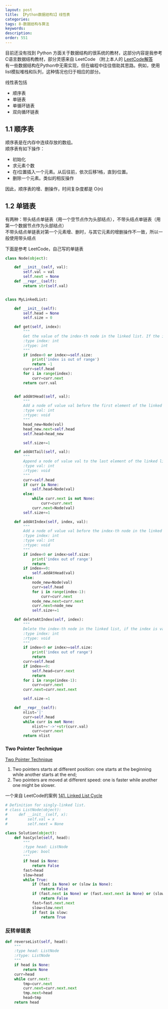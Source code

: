 ```yaml
---
layout: post
title: 【Python数据结构1】线性表
categories:
tags: 8-数据结构与算法
keywords:
description:
order: 551
---
```


目前还没有找到 Python 方面关于数据结构的很系统的教材，这部分内容是我参考C语言数据结构教材，部分灵感来自 LeetCode （附上本人的 [LeetCode解答](https://github.com/guofei9987/leetcode_python)  
有一些数据结构在Python中无需实现，但在编程中往往借助其思路。例如，使用list模拟堆栈和队列，这种情况也归于相应的部分。  


线性表包括
- 顺序表
- 单链表
- 单循环链表
- 双向循环链表



## 1.1 顺序表
顺序表是在内存中连续存放的数组。  
顺序表有如下操作：
- 初始化
- 求元素个数
- 在i位置插入一个元素。从后往前，依次后移1格，直到i位置。
- 删除一个元素。类似的相反操作


因此，顺序表的增、删操作，时间复杂度都是 O(n)


## 1.2 单链表
有两种：带头结点单链表（用一个空节点作为头部结点），不带头结点单链表（用第一个数据节点作为头部结点）  
不带头结点单链表对第一个元素增、删时，与其它元素的增删操作不一致，所以一般使用带头结点  

下面是参考 LeetCode，自己写的单链表
```py
class Node(object):

    def __init__(self, val):
        self.val = val
        self.next = None
    def __repr__(self):
        return str(self.val)


class MyLinkedList:

    def __init__(self):
        self.head = None
        self.size = 0

    def get(self, index):
        """
        Get the value of the index-th node in the linked list. If the index is invalid, return -1.
        :type index: int
        :rtype: int
        """
        if index<0 or index>=self.size:
            print('index is out of range')
            return -1
        curr=self.head
        for i in range(index):
            curr=curr.next
        return curr.val


    def addAtHead(self, val):
        """
        Add a node of value val before the first element of the linked list. After the insertion, the new node will be the first node of the linked list.
        :type val: int
        :rtype: void
        """
        head_new=Node(val)
        head_new.next=self.head
        self.head=head_new

        self.size+=1

    def addAtTail(self, val):
        """
        Append a node of value val to the last element of the linked list.
        :type val: int
        :rtype: void
        """
        curr=self.head
        if curr is None:
            self.head=Node(val)
        else:
            while curr.next is not None:
                curr=curr.next
            curr.next=Node(val)
        self.size+=1

    def addAtIndex(self, index, val):
        """
        Add a node of value val before the index-th node in the linked list. If index equals to the length of linked list, the node will be appended to the end of linked list. If index is greater than the length, the node will not be inserted.
        :type index: int
        :type val: int
        :rtype: void
        """
        if index<0 or index>self.size:
            print('index out of range')
            return
        if index==0:
            self.addAtHead(val)
        else:
            node_new=Node(val)
            curr=self.head
            for i in range(index-1):
                curr=curr.next
            node_new.next=curr.next
            curr.next=node_new
            self.size+=1

    def deleteAtIndex(self, index):
        """
        Delete the index-th node in the linked list, if the index is valid.
        :type index: int
        :rtype: void
        """
        if index<0 or index>=self.size:
            print('index out of range')
            return
        curr=self.head
        if index==0:
            self.head=curr.next
            return
        for i in range(index-1):
            curr=curr.next
        curr.next=curr.next.next

        self.size-=1

    def __repr__(self):
        nlist='|'
        curr=self.head
        while curr is not None:
            nlist+='->'+str(curr.val)
            curr=curr.next
        return nlist
```

### Two Pointer Technique
[Two Pointer Technique](https://leetcode.com/explore/learn/card/linked-list/214/two-pointer-technique/)  
1. Two pointers starts at different position: one starts at the beginning while another starts at the end;
2. Two pointers are moved at different speed: one is faster while another one might be slower.


一个来自 LeetCode的案例 [141. Linked List Cycle](https://leetcode.com/problems/linked-list-cycle/description/)
```py
# Definition for singly-linked list.
# class ListNode(object):
#     def __init__(self, x):
#         self.val = x
#         self.next = None

class Solution(object):
    def hasCycle(self, head):
        """
        :type head: ListNode
        :rtype: bool
        """
        if head is None:
            return False
        fast=head
        slow=head
        while True:
            if (fast is None) or (slow is None):
                return False
            if (fast.next is None) or (fast.next.next is None) or (slow.next is None):
                return False
            fast=fast.next.next
            slow=slow.next
            if fast is slow:
                return True
```

### 反转单链表
```py
def reverseList(self, head):
    """
    :type head: ListNode
    :rtype: ListNode
    """
    if head is None:
        return None
    curr=head
    while curr.next:
        tmp=curr.next
        curr.next=curr.next.next
        tmp.next=head
        head=tmp
    return head
```
